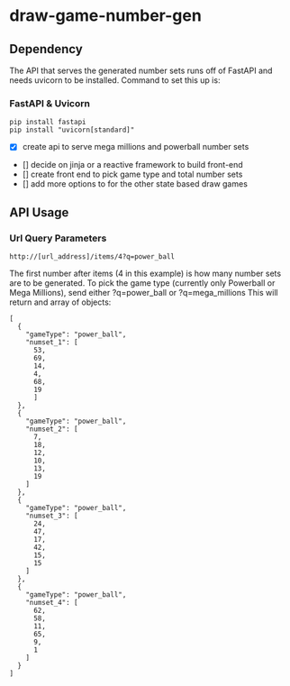 # draw-game-number-gen

## Dependency

The API that serves the generated number sets runs off of FastAPI and needs uvicorn to be installed.
Command to set this up is:

### FastAPI & Uvicorn

```
pip install fastapi
pip install "uvicorn[standard]"
```

- [x] create api to serve mega millions and powerball number sets
- [] decide on jinja or a reactive framework to build front-end
- [] create front end to pick game type and total number sets
- [] add more options to for the other state based draw games

## API Usage

### Url Query Parameters

```
http://[url_address]/items/4?q=power_ball
```

The first number after items (4 in this example) is how many number sets are to be generated.
To pick the game type (currently only Powerball or Mega Millions), send either ?q=power_ball or ?q=mega_millions
This will return and array of objects:

```
[
  {
    "gameType": "power_ball",
    "numset_1": [
      53,
      69,
      14,
      4,
      68,
      19
      ]
  },
  {
    "gameType": "power_ball",
    "numset_2": [
      7,
      18,
      12,
      10,
      13,
      19
    ]
  },
  {
    "gameType": "power_ball",
    "numset_3": [
      24,
      47,
      17,
      42,
      15,
      15
    ]
  },
  {
    "gameType": "power_ball",
    "numset_4": [
      62,
      58,
      11,
      65,
      9,
      1
    ]
  }
]
```
